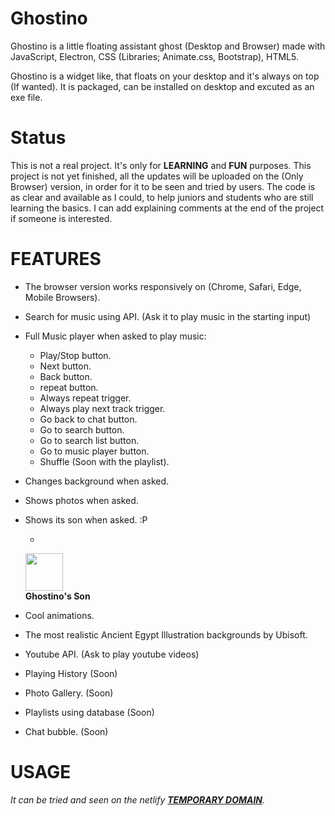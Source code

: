 # Ghostino
Ghostino is a little floating assistant ghost (Desktop and Browser) made with JavaScript, Electron, CSS (Libraries; Animate.css, Bootstrap), HTML5.

Ghostino is a widget like, that floats on your desktop and it's always on top (If wanted). 
It is packaged, can be installed on desktop and excuted as an exe file.







# Status
This is not a real project. It's only for **LEARNING** and **FUN** purposes.
This project is not yet finished, all the updates will be uploaded on the (Only Browser) version, in order for it to be seen and tried by users.
The code is as clear and available as I could, to help juniors and students who are still learning the basics.
I can add explaining comments at the end of the project if someone is interested.


# FEATURES
- The browser version works responsively on (Chrome, Safari, Edge, Mobile Browsers).
- Search for music using API. (Ask it to play music in the starting input)
- Full Music player when asked to play music:
  - Play/Stop button.
  - Next button.
  - Back button.
  - repeat button.
  - Always repeat trigger.
  - Always play next track trigger.
  - Go back to chat button.
  - Go to search button.
  - Go to search list button.
  - Go to music player button.
  - Shuffle (Soon with the playlist).
  
- Changes background when asked.
- Shows photos when asked.
- Shows its son when asked. :P 

  - <p align="left">
  
  <img src="https://purepng.com/public/uploads/medium/purepng.com-ghostghosthauntpoltergeistspiritghosts-1701527775729cbty7.png" height="60px" />
  <br>
  <b>Ghostino's Son</b></p>

- Cool animations.

- The most realistic Ancient Egypt Illustration backgrounds by Ubisoft.
- Youtube API. (Ask to play youtube videos)

- Playing History (Soon)
- Photo Gallery. (Soon)
- Playlists using database (Soon)
- Chat bubble. (Soon) 


# USAGE 
*It can be tried and seen on the netlify **[TEMPORARY DOMAIN](https://ghostino.netlify.com/)**.*
